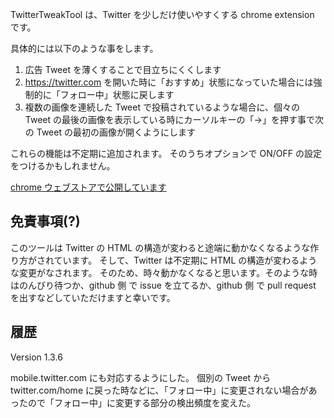 TwitterTweakTool は、Twitter を少しだけ使いやすくする chrome extension です。

具体的には以下のような事をします。

1. 広告 Tweet を薄くすることで目立ちにくくします
2. https://twitter.com を開いた時に「おすすめ」状態になっていた場合には強制的に「フォロー中」状態に戻します
3. 複数の画像を連続した Tweet で投稿されているような場合に、個々の Tweet の最後の画像を表示している時にカーソルキーの「→」を押す事で次の Tweet の最初の画像が開くようにします

これらの機能は不定期に追加されます。
そのうちオプションで ON/OFF の設定をつけるかもしれません。

[chrome ウェブストアで公開しています](https://chrome.google.com/webstore/detail/twittertweaktool/lomiajbdeofimbjfahdjjlkedkfgnfpg)

## 免責事項(?)

このツールは Twitter の HTML の構造が変わると途端に動かなくなるような作り方がされています。
そして、Twitter は不定期に HTML の構造が変わるような変更がなされます。
そのため、時々動かなくなると思います。そのような時はのんびり待つか、github 側 で issue を立てるか、github 側 で pull request を出すなどしていただけますと幸いです。

## 履歴

Version 1.3.6

mobile.twitter.com にも対応するようにした。
個別の Tweet から twitter.com/home に戻った時などに、「フォロー中」に変更されない場合があったので「フォロー中」に変更する部分の検出頻度を変えた。
